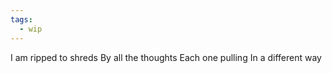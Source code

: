 ```yaml
---
tags:
  - wip
---
```


I am ripped to shreds
By all the thoughts
Each one pulling
In a different way

